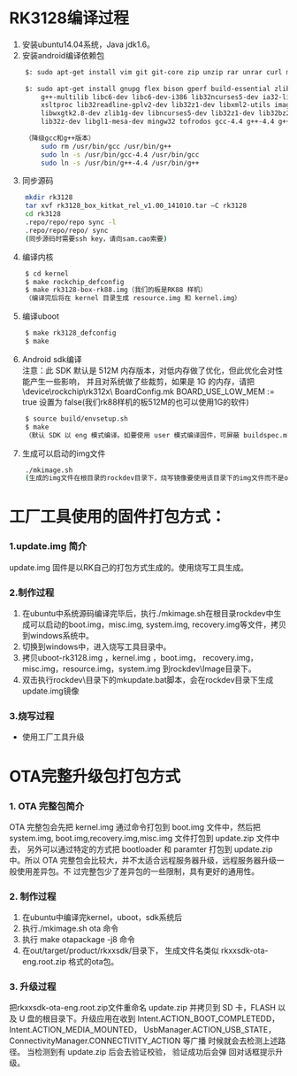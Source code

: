 
# RK3128编译过程
1. 安装ubuntu14.04系统，Java jdk1.6。
2. 安装android编译依赖包
```sh
    $: sudo apt-get install vim git git-core zip unzip rar unrar curl minicom valgrind gawk
    
    $: sudo apt-get install gnupg flex bison gperf build-essential zlib1g-dev gcc-multilib
        g++-multilib libc6-dev libc6-dev-i386 lib32ncurses5-dev ia32-libs x11proto-core-dev libx11-dev
        xsltproc lib32readline-gplv2-dev lib32z1-dev libxml2-utils imagemagick lzop libesd0-dev
        libwxgtk2.8-dev zlib1g-dev libncurses5-dev lib32z1-dev lib32bz2-dev lib32ncurses5-dev
        lib32z-dev libgl1-mesa-dev mingw32 tofrodos gcc-4.4 g++-4.4 g++-4.4-multilib
   
    （降级gcc和g++版本）
        sudo rm /usr/bin/gcc /usr/bin/g++
        sudo ln -s /usr/bin/gcc-4.4 /usr/bin/gcc
        sudo ln -s /usr/bin/g++-4.4 /usr/bin/g++
```
3. 同步源码
```sh
    mkdir rk3128
    tar xvf rk3128_box_kitkat_rel_v1.00_141010.tar –C rk3128
    cd rk3128
    .repo/repo/repo sync -l
    .repo/repo/repo/ sync
    (同步源码时需要ssh key，请向sam.cao索要)
```
4. 编译内核
```sh
    $ cd kernel
    $ make rockchip_defconfig
    $ make rk3128-box-rk88.img（我们的板是RK88 样机）
    （编译完后将在 kernel 目录生成 resource.img 和 kernel.img）
```
5. 编译uboot  
```sh
    $ make rk3128_defconfig
    $ make
```
6. Android sdk编译  
注意：此 SDK 默认是 512M 内存版本，对低内存做了优化，但此优化会对性能产生一些影响，
并且对系统做了些裁剪，如果是 1G 的内存，请把\device\rockchip\rk312x\ BoardConfig.mk
BOARD_USE_LOW_MEM := true 设置为 false(我们rk88样机的板512M的也可以使用1G的软件)
```sh
    $ source build/envsetup.sh
    $ make
    （默认 SDK 以 eng 模式编译。如要使用 user 模式编译固件，可屏蔽 buildspec.mk 中的注释，如下：TARGET_BUILD_VARIANT:=user）
```
7. 生成可以启动的img文件
```sh
    ./mkimage.sh
    (生成的img文件在根目录的rockdev目录下，烧写镜像要使用该目录下的img文件而不是out/target/product/rkxx目录下的img文件)
```
# 工厂工具使用的固件打包方式：
### 1.update.img 简介
update.img 固件是以RK自己的打包方式生成的。使用烧写工具生成。

### 2.制作过程
1. 在ubuntu中系统源码编译完毕后，执行./mkimage.sh在根目录rockdev中生成可以启动的boot.img，misc.img, system.img, recovery.img等文件，拷贝到windows系统中。
2. 切换到windows中，进入烧写工具目录中。 
3. 拷贝uboot-rk3128.img ，kernel.img ，boot.img， recovery.img，misc.img，resource.img，system.img 到rockdev\Image目录下。
4. 双击执行rockdev\目录下的mkupdate.bat脚本，会在rockdev目录下生成update.img镜像

### 3.烧写过程
* 使用工厂工具升级


# OTA完整升级包打包方式
### 1. OTA  完整包简介
  OTA 完整包会先把 kernel.img 通过命令打包到 boot.img 文件中，然后把
system.img, boot.img,recovery.img,misc.img 文件打包到 update.zip 文件中去，
另外可以通过特定的方式把 bootloader 和 paramter 打包到 update.zip 中。所以 OTA
完整包会比较大，并不太适合远程服务器升级，远程服务器升级一般使用差异包。不
过完整包少了差异包的一些限制，具有更好的通用性。

### 2. 制作过程
1. 在ubuntu中编译完kernel，uboot，sdk系统后
2. 执行./mkimage.sh ota 命令
3. 执行 make otapackage -j8 命令
4. 在out/target/product/rkxxsdk/目录下， 生成文件名类似 rkxxsdk-ota-eng.root.zip 格式的ota包。
### 3. 升级过程
 把rkxxsdk-ota-eng.root.zip文件重命名 update.zip 并拷贝到 SD 卡，FLASH 以及 U 盘的根目录下。升级应用在收到
Intent.ACTION_BOOT_COMPLETEDD，Intent.ACTION_MEDIA_MOUNTED，
UsbManager.ACTION_USB_STATE，ConnectivityManager.CONNECTIVITY_ACTION 等广播
时候就会去检测上述路径。 当检测到有 update.zip 后会去验证校验， 验证成功后会弹
回对话框提示升级。
